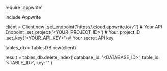 require 'appwrite'

include Appwrite

client = Client.new
    .set_endpoint('https://<REGION>.cloud.appwrite.io/v1') # Your API Endpoint
    .set_project('<YOUR_PROJECT_ID>') # Your project ID
    .set_key('<YOUR_API_KEY>') # Your secret API key

tables_db = TablesDB.new(client)

result = tables_db.delete_index(
    database_id: '<DATABASE_ID>',
    table_id: '<TABLE_ID>',
    key: ''
)
